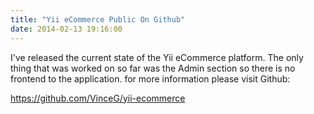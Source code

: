 ```yaml
---
title: "Yii eCommerce Public On Github"
date: 2014-02-13 19:16:00
---
```


I've released the current state of the Yii eCommerce platform. The only thing that was worked on so far was the Admin section so there is no frontend to the application. for more information please visit Github:

<a href="https://github.com/VinceG/yii-ecommerce" target="_blank">https://github.com/VinceG/yii-ecommerce</a>
